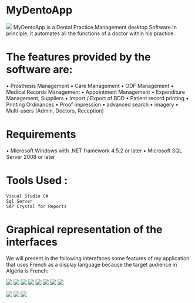 # MyDentoApp
 ![](Images/MyLogo.png)
MyDentoApp is a Dental Practice Management desktop Software.In principle, it automates all the functions of a doctor within his practice.

# The features provided by the software are:

•	Prosthesis Management
•	Care Management
•	ODF Management
•	Medical Records Management
•	Appointment Management
•	Expenditure Management, Suppliers
•	Import / Export of BDD
•	Patient record printing
•	Printing Ordinances
•	Proof impression
•	advanced search
•	imagery
•	Multi-users (Admin, Doctors, Reception)

# Requirements
  •	Microsoft Windows with .NET framework 4.5.2 or later
  •	Microsoft SQL Server 2008 or later

# Tools Used : 
	Visual Studio C# 
	Sql Server 
	SAP Crystal for Reports 
	
  
# Graphical representation of the interfaces 
 
We will present in the following interafaces some features of my application that uses French as a display language because the target audience in Algeria is French:

![](Images/1.png)
![](Images/2.PNG)
![](Images/3.PNG)
![](Images/4.PNG)
![](Images/5.PNG)
![](Images/6.PNG)
![](Images/7.png)
![](Images/8.PNG)

![](Images/9.PNG)
![](Images/10.PNG)
![](Images/11.PNG)
 

